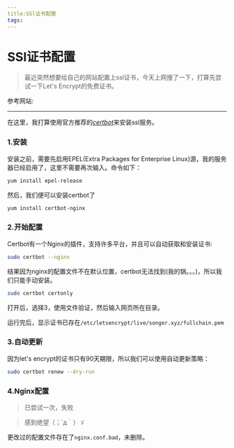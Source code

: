 ```yaml
---
title:SSl证书配置
tags:
---
```


# SSl证书配置

> 最近突然想要给自己的网站配置上ssl证书，今天上网搜了一下，打算先尝试一下Let's Encrypt的免费证书。

<!--more-->

参考网站:

---

在这里，我打算使用官方推荐的[_certbot_](https://certbot.eff.org/)来安装ssl服务。

### 1.安装
安装之前，需要先启用EPEL(Extra Packages for Enterprise Linux)源，我的服务器已经启用了，这里不需要再次输入。命令如下：
```bash
yum install epel-release
```
然后，我们便可以安装certbot了
```bash
yum install certbot-nginx
```

### 2.开始配置
Certbot有一个Nginx的插件，支持许多平台，并且可以自动获取和安装证书:
```bash
sudo certbot --nginx
```
结果因为nginx的配置文件不在默认位置，certbot无法找到(我的锅。。。)，所以我们只能手动安装。
```bash
sudo certbot certonly
```
打开后，选择3，使用文件验证，然后输入网页所在目录。

运行完后，显示证书已存在`/etc/letsencrypt/live/songer.xyz/fullchain.pem`

### 3.自动更新
因为let's encrypt的证书只有90天期限，所以我们可以使用自动更新策略：
```bash
sudo certbot renew --dry-run
```
### 4.Nginx配置
> 已尝试一次，失败

> 感到绝望（；´д｀）ゞ

更改过的配置文件存在了`nginx.conf.bad`，未删除。

